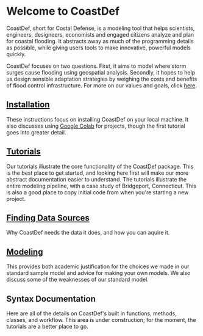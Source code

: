 # Welcome to CoastDef

CoastDef, short for Costal Defense, is a modeling tool that helps scientists, engineers, designeers, economists and engaged citizens analyze and plan for coastal flooding. It abstracts away as much of the programming details as possible, while giving users tools to make innovative, powerful models quickly.

CoastDef focuses on two questions. First, it aims to model where storm surges cause flooding using geospatial analysis. Secondly, it hopes to help us design sensible adaptation strategies by weighing the costs and benefits of flood control infrastructure. For more on our values and goals, click [here](https://zdb999.github.io/coast-def/about.html).

## [Installation](https://zdb999.github.io/coast-def/install.html)

These instructions focus on installing CoastDef on your local machine. It also discusses using [Google Colab](https://colab.research.google.com/notebooks/welcome.ipynb) for projects, though the first tutorial goes into greater detail.

## [Tutorials](https://zdb999.github.io/coast-def/tutorials.html)

Our tutorials illustrate the core functionality of the CoastDef package. This is the best place to get started, and looking here first will make our more abstract documentation easier to understand. The tutorials illustrate the entire modeling pipeline, with a case study of Bridgeport, Connecticut. This is also a good place to copy initial code from when you're starting a new project.

## [Finding Data Sources](https://zdb999.github.io/coast-def/finding_data_sources.html)

Why CoastDef needs the data it does, and how you can aquire it.

## [Modeling](https://zdb999.github.io/coast-def/model_explanation.html)

This provides both academic justification for the choices we made in our standard sample model and advice for making your own models. We also discuss some of the weaknesses of our standard model.

## Syntax Documentation

Here are all of the details on CoastDef's built in functions, methods, classes, and workflow. This area is under construction; for the moment, the tutorials are a better place to go.
